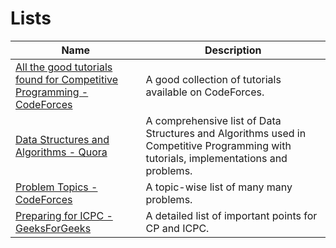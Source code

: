 # Lists

| Name                                                                                                                                                             | Description                                                                                                                          |
| ---------------------------------------------------------------------------------------------------------------------------------------------------------------- | ------------------------------------------------------------------------------------------------------------------------------------ |
| [All the good tutorials found for Competitive Programming - CodeForces](https://codeforces.com/blog/entry/57282)                                                 | A good collection of tutorials available on CodeForces.                                                                              |
| [Data Structures and Algorithms - Quora](https://www.quora.com/What-is-a-list-of-data-structures-that-a-competitive-programmer-must-know/answer/Sameer-Gulati-3) | A comprehensive list of Data Structures and Algorithms used in Competitive Programming with tutorials, implementations and problems. |
| [Problem Topics - CodeForces](https://codeforces.com/blog/entry/55274)                                                                                           | A topic-wise list of many many problems.                                                                                             |
| [Preparing for ICPC - GeeksForGeeks](https://www.geeksforgeeks.org/how-to-prepare-for-acm-icpc/)                                                                 | A detailed list of important points for CP and ICPC.                                                                                 |
